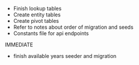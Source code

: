 - Finish lookup tables
- Create entity tables
- Create pivot tables
- Refer to notes about order of migration and seeds
- Constants file for api endpoints

IMMEDIATE
- finish available years seeder and migration
